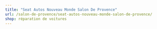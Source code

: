 ```yaml
---
title: "Seat Autos Nouveau Monde Salon De Provence"
url: /salon-de-provence/seat-autos-nouveau-monde-salon-de-provence/
shop: réparation de voitures
---
```

